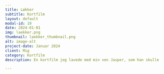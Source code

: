 ```yaml
---
title: Lækker
subtitle: Kortfilm
layout: default
modal-id: 19
date: 2024-01-01
img: laekker.png
thumbnail: laekker_thumbnail.png
alt: image-alt
project-date: Januar 2024
client: Mig
category: Kortfilm
description: En kortfilm jeg lavede med min ven Jasper, som han skulle bruge til at søge ind på en lyd-skole. Jeg lavede det visuelle, Jasper lavede lyd. 

---
```

